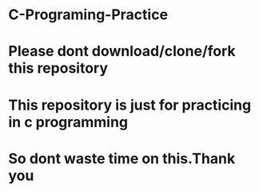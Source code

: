 # C-Programing-Practice
# Please dont download/clone/fork this repository
# This repository is just for practicing in c programming
# So dont waste time on this.Thank you
